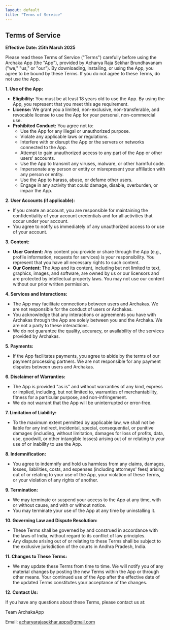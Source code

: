 ```yaml
---
layout: default
title: "Terms of Service"
---
```


## Terms of Service

**Effective Date: 25th March 2025**

Please read these Terms of Service ("Terms") carefully before using the Archaka App (the "App"), provided by Acharya Raja Sekhar Brundhavanam ("we," "us," or "our"). By downloading, installing, or using the App, you agree to be bound by these Terms. If you do not agree to these Terms, do not use the App.

**1. Use of the App:**

* **Eligibility:** You must be at least 18 years old to use the App. By using the App, you represent that you meet this age requirement.
* **License:** We grant you a limited, non-exclusive, non-transferable, and revocable license to use the App for your personal, non-commercial use.
* **Prohibited Conduct:** You agree not to:
    * Use the App for any illegal or unauthorized purpose.
    * Violate any applicable laws or regulations.
    * Interfere with or disrupt the App or the servers or networks connected to the App.
    * Attempt to gain unauthorized access to any part of the App or other users' accounts.
    * Use the App to transmit any viruses, malware, or other harmful code.
    * Impersonate any person or entity or misrepresent your affiliation with any person or entity.
    * Use the App to harass, abuse, or defame other users.
    * Engage in any activity that could damage, disable, overburden, or impair the App.

**2. User Accounts (if applicable):**

* If you create an account, you are responsible for maintaining the confidentiality of your account credentials and for all activities that occur under your account.
* You agree to notify us immediately of any unauthorized access to or use of your account.

**3. Content:**

* **User Content:** Any content you provide or share through the App (e.g., profile information, requests for services) is your responsibility. You represent that you have all necessary rights to such content.
* **Our Content:** The App and its content, including but not limited to text, graphics, images, and software, are owned by us or our licensors and are protected by intellectual property laws. You may not use our content without our prior written permission.

**4. Services and Interactions:**

* The App may facilitate connections between users and Archakas. We are not responsible for the conduct of users or Archakas.
* You acknowledge that any interactions or agreements you have with Archakas through the App are solely between you and the Archaka. We are not a party to these interactions.
* We do not guarantee the quality, accuracy, or availability of the services provided by Archakas.

**5. Payments:**

* If the App facilitates payments, you agree to abide by the terms of our payment processing partners. We are not responsible for any payment disputes between users and Archakas.

**6. Disclaimer of Warranties:**

* The App is provided "as is" and without warranties of any kind, express or implied, including, but not limited to, warranties of merchantability, fitness for a particular purpose, and non-infringement.
* We do not warrant that the App will be uninterrupted or error-free.

**7. Limitation of Liability:**

* To the maximum extent permitted by applicable law, we shall not be liable for any indirect, incidental, special, consequential, or punitive damages (including, without limitation, damages for loss of profits, data, use, goodwill, or other intangible losses) arising out of or relating to your use of or inability to use the App.

**8. Indemnification:**

* You agree to indemnify and hold us harmless from any claims, damages, losses, liabilities, costs, and expenses (including attorneys' fees) arising out of or relating to your use of the App, your violation of these Terms, or your violation of any rights of another.

**9. Termination:**

* We may terminate or suspend your access to the App at any time, with or without cause, and with or without notice.
* You may terminate your use of the App at any time by uninstalling it.

**10. Governing Law and Dispute Resolution:**

* These Terms shall be governed by and construed in accordance with the laws of India, without regard to its conflict of law principles.
* Any dispute arising out of or relating to these Terms shall be subject to the exclusive jurisdiction of the courts in Andhra Pradesh, India.

**11. Changes to These Terms:**

* We may update these Terms from time to time. We will notify you of any material changes by posting the new Terms within the App or through other means. Your continued use of the App after the effective date of the updated Terms constitutes your acceptance of the changes.

**12. Contact Us:**

If you have any questions about these Terms, please contact us at:

Team ArchakaApp

Email: acharyarajasekhar.apps@gmail.com
